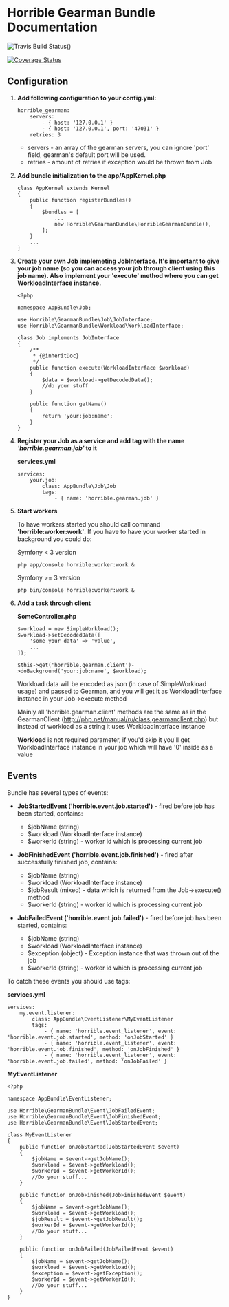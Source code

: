 # Horrible Gearman Bundle Documentation

![Travis Build Status](https://travis-ci.org/pandanotbreathing/gearman-bundle.svg?branch=feature%2Ftravis)()

[![Coverage Status](https://coveralls.io/repos/github/pandanotbreathing/gearman-bundle/badge.svg?branch=development)](https://coveralls.io/github/pandanotbreathing/gearman-bundle?branch=development)

## Configuration

1. **Add following configuration to your config.yml:**

    ```
    horrible_gearman: 
        servers: 
            - { host: '127.0.0.1' } 
            - { host: '127.0.0.1', port: '47031' } 
        retries: 3
    ```

    - servers - an array of the gearman servers, you can ignore 'port' field, gearman's default port will be used.
    - retries - amount of retries if exception would be thrown from Job

2. **Add bundle initialization to the app/AppKernel.php**

    ```
    class AppKernel extends Kernel
    {
        public function registerBundles()
        {
            $bundles = [
                ...
                new Horrible\GearmanBundle\HorribleGearmanBundle(),
            ];
        }
        ...
    }
    ```

3. **Create your own Job implemeting JobInterface. It's important to give your job name (so you can access your job
    through client using this job name). Also implement your 'execute' method where you can get WorkloadInterface instance.**

    ```
    <?php

    namespace AppBundle\Job;

    use Horrible\GearmanBundle\Job\JobInterface;
    use Horrible\GearmanBundle\Workload\WorkloadInterface;

    class Job implements JobInterface
    {
        /**
         * {@inheritDoc}
         */
        public function execute(WorkloadInterface $workload)
        {
            $data = $workload->getDecodedData();
            //do your stuff
        }

        public function getName()
        {
            return 'your:job:name';
        }
    }
    ```

4. **Register your Job as a service and add tag with the name _'horrible.gearman.job'_ to it**

    **services.yml**
    ```
    services:
        your.job:
            class: AppBundle\Job\Job
            tags:
                - { name: 'horrible.gearman.job' }
    ```

5. **Start workers**

    To have workers started you should call command **'horrible:worker:work'**.
    If you have to have your worker started in background you could do:


    Symfony < 3 version
    ```
    php app/console horrible:worker:work &
    ```

    Symfony >= 3 version
    ```
    php bin/console horrible:worker:work &
    ```

6. **Add a task through client**

    **SomeController.php**
    ```
    $workload = new SimpleWorkload();
    $workload->setDecodedData([
        'some your data' => 'value',
        ...
    ]);

    $this->get('horrible.gearman.client')->doBackground('your:job:name', $workload);
    ```

    Workload data will be encoded as json (in case of SimpleWorkload usage) and passed to Gearman, and you will get
    it as WorkloadInterface instance in your Job->execute method

    Mainly all 'horrible.gearman.client' methods are the same as in the GearmanClient (http://php.net/manual/ru/class.gearmanclient.php)
    but instead of workload as a string it uses WorkloadInterface instance

    **Workload** is not required parameter, if you'd skip it you'll get WorkloadInterface instance in your job which
    will have '0' inside as a value


## Events

Bundle has several types of events:

- **JobStartedEvent ('horrible.event.job.started')** - fired before job has been started, contains:
    - $jobName (string)
    - $workload (WorkloadInterface instance)
    - $workerId (string) - worker id which is processing current job

- **JobFinishedEvent ('horrible.event.job.finished')** - fired after successfully finished job, contains:
    - $jobName (string)
    - $workload (WorkloadInterface instance)
    - $jobResult (mixed) - data which is returned from the Job->execute() method
    - $workerId (string) - worker id which is processing current job

- **JobFailedEvent ('horrible.event.job.failed')** - fired before job has been started, contains:
    - $jobName (string)
    - $workload (WorkloadInterface instance)
    - $exception (object) - Exception instance that was thrown out of the job
    - $workerId (string) - worker id which is processing current job


To catch these events you should use tags:

**services.yml**
```
services:
    my.event.listener:
        class: AppBundle\EventListener\MyEventListener
        tags:
            - { name: 'horrible.event_listener', event: 'horrible.event.job.started', method: 'onJobStarted' }
            - { name: 'horrible.event_listener', event: 'horrible.event.job.finished', method: 'onJobFinished' }
            - { name: 'horrible.event_listener', event: 'horrible.event.job.failed', method: 'onJobFailed' }
```

**MyEventListener**
```
<?php

namespace AppBundle\EventListener;

use Horrible\GearmanBundle\Event\JobFailedEvent;
use Horrible\GearmanBundle\Event\JobFinishedEvent;
use Horrible\GearmanBundle\Event\JobStartedEvent;

class MyEventListener
{
    public function onJobStarted(JobStartedEvent $event)
    {
        $jobName = $event->getJobName();
        $workload = $event->getWorkload();
        $workerId = $event->getWorkerId();
        //Do your stuff...
    }

    public function onJobFinished(JobFinishedEvent $event)
    {
        $jobName = $event->getJobName();
        $workload = $event->getWorkload();
        $jobResult = $event->getJobResult();
        $workerId = $event->getWorkerId();
        //Do your stuff...
    }

    public function onJobFailed(JobFailedEvent $event)
    {
        $jobName = $event->getJobName();
        $workload = $event->getWorkload();
        $exception = $event->getException();
        $workerId = $event->getWorkerId();
        //Do your stuff...
    }
}
```
